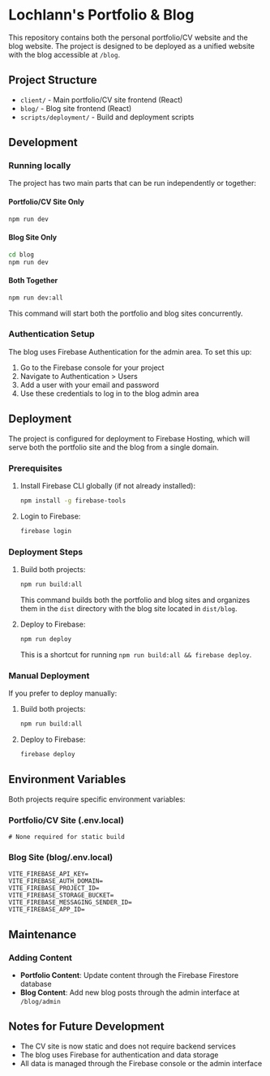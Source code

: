 # Lochlann's Portfolio & Blog

This repository contains both the personal portfolio/CV website and the blog website. The project is designed to be deployed as a unified website with the blog accessible at `/blog`.

## Project Structure

- `client/` - Main portfolio/CV site frontend (React)
- `blog/` - Blog site frontend (React)
- `scripts/deployment/` - Build and deployment scripts

## Development

### Running locally

The project has two main parts that can be run independently or together:

#### Portfolio/CV Site Only

```bash
npm run dev
```

#### Blog Site Only

```bash
cd blog
npm run dev
```

#### Both Together

```bash
npm run dev:all
```

This command will start both the portfolio and blog sites concurrently.

### Authentication Setup

The blog uses Firebase Authentication for the admin area. To set this up:

1. Go to the Firebase console for your project
2. Navigate to Authentication > Users
3. Add a user with your email and password
4. Use these credentials to log in to the blog admin area

## Deployment

The project is configured for deployment to Firebase Hosting, which will serve both the portfolio site and the blog from a single domain.

### Prerequisites

1. Install Firebase CLI globally (if not already installed):
   ```bash
   npm install -g firebase-tools
   ```

2. Login to Firebase:
   ```bash
   firebase login
   ```

### Deployment Steps

1. Build both projects:
   ```bash
   npm run build:all
   ```
   
   This command builds both the portfolio and blog sites and organizes them in the `dist` directory with the blog site located in `dist/blog`.

2. Deploy to Firebase:
   ```bash
   npm run deploy
   ```
   
   This is a shortcut for running `npm run build:all && firebase deploy`.

### Manual Deployment

If you prefer to deploy manually:

1. Build both projects:
   ```bash
   npm run build:all
   ```

2. Deploy to Firebase:
   ```bash
   firebase deploy
   ```

## Environment Variables

Both projects require specific environment variables:

### Portfolio/CV Site (.env.local)

```
# None required for static build
```

### Blog Site (blog/.env.local)

```
VITE_FIREBASE_API_KEY=
VITE_FIREBASE_AUTH_DOMAIN=
VITE_FIREBASE_PROJECT_ID=
VITE_FIREBASE_STORAGE_BUCKET=
VITE_FIREBASE_MESSAGING_SENDER_ID=
VITE_FIREBASE_APP_ID=
```

## Maintenance

### Adding Content

- **Portfolio Content**: Update content through the Firebase Firestore database
- **Blog Content**: Add new blog posts through the admin interface at `/blog/admin`

## Notes for Future Development

- The CV site is now static and does not require backend services
- The blog uses Firebase for authentication and data storage
- All data is managed through the Firebase console or the admin interface
